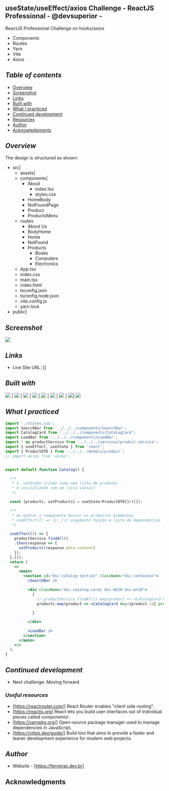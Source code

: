 ## useState/useEffect/axios Challenge - ReactJS Professional - @devsuperior -
ReactJS Professional Challenge on hooks/axios
- Components
- Routes
- Yarn
- Vite
- Axios
## _Table of contents_
- [Overview](#overview)
- [Screenshot](#screenshot)
- [Links](#links)
- [Built with](#built-with)
- [What I practiced](#what-i-practiced)
- [Continued development](#continued-development)
- [Resources](#useful-resources)
- [Author](#author)
- [Acknowledgments](#acknowledgments)
## _Overview_
The design is structured as shown:
- src|
    - assets|
    - components|
        - About
          - index.tsx
          - styles.css
        - HomeBody
        - NotFoundPage
        - Product
        - ProductsMenu
   - routes
        - About Us
        - BodyHome
        - Home
        - NotFound
        - Products
            - Books
            - Computers
            - Electronics
   - App.tsx
   - index.css
   - main.tsx
   - index.html
   - tsconfig.json
   - tsconfig.node.json
   - vite.config.js
   - yarn.lock
- public|

## _Screenshot_
[![](./challengeGitHubAPI.png)]()
## _Links_
- Live Site URL: [] 
## _Built with_

 ![](https://ferreiras.dev.br/assets/images/icons/git-scm-icon.svg) | ![](https://ferreiras.dev.br/assets/images/icons/react.svg) | ![](https://ferreiras.dev.br/assets/images/icons/vite.svg) | ![](https://ferreiras.dev.br/assets/images/icons/yarn-title.svg) | ![](https://ferreiras.dev.br/assets/images/icons/ts-logo.svg) | ![](https://ferreiras.dev.br/assets/images/icons/icons8-javascript.svg) | ![](https://ferreiras.dev.br/assets/images/icons/icons8-visual-studio-code.svg) | ![](https://ferreiras.dev.br/assets/images/icons/axios-logo.svg)| ![](https://ferreiras.dev.br/assets/images/icons/react-router-stacked-color-inverted.svg)

 ## _What I practiced_
```jsx
import './styles.css';
import SearchBar from '../../../components/SearchBar';
import CatalogCard from '../../../components/CatalogCard';
import LoadBar from '../../../components/LoadBar';
import * as productService from '../../../services/product-service';
import { useEffect, useState } from 'react';
import { ProductDTO } from '../../../models/product';
// import axios from 'axios';


export default function Catalog() {

  /**
   * 1. useState criado como uma lista de produtos
   * e inicializado com um lista vazia[]
   */

  const [products, setProducts] = useState<ProductDTO[]>([]);

  /**
   * Ao montar o componente buscar os primeiros elementos
   * useEffect(() => {}, []) argumento função e lista de dependencias
   */

  useEffect(() => {
    productService.findAll()
    .then(response => {
      setProducts(response.data.content)
    });
  },[]);
  return (
    <>
      <main>
        <section id="dsc-catalog-section" className="dsc-container">
          <SearchBar />

          <div className="dsc-catalog-cards dsc-mb20 dsc-mt20">
            {
              // productService.findAll().map(product => <CatalogCard key={product.id} product={product} />)
              products.map(product => <CatalogCard key={product.id} product={product} />)

            }

          </div>

          <LoadBar />
        </section>
      </main>
    </>
  );
}

``` 

## _Continued development_
- Next challenge: Moving forward 
### _Useful resources_
- [https://reactrouter.com/] React Router enables "client side routing".
- [https://reactjs.org] React lets you build user interfaces out of individual pieces called components!.
- [https://yarnpkg.org/] Open-source package manager used to manage dependencies in  JavaScript.
- [https://vitejs.dev/guide/] Build tool that aims to provide a faster and leaner development experience for modern web projects.
## _Author_
- Website - [https://ferreiras.dev.br] 
## Acknowledgments